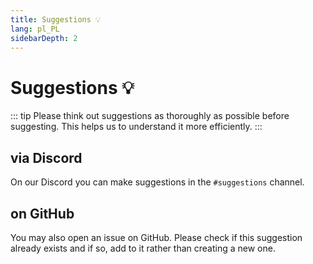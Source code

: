 ```yaml
---
title: Suggestions 💡
lang: pl_PL
sidebarDepth: 2
---
```


# Suggestions :bulb:
::: tip
Please think out suggestions as thoroughly as possible before suggesting. This helps us to understand it more efficiently.
:::

## via Discord
On our <a :href="$themeConfig.variables.discord" target="_blank">Discord</a> you can make suggestions in the <a :href="$themeConfig.variables.discord_support" target="_blank">`#suggestions`</a> channel.

## on GitHub
You may also open an issue on <a :href="$themeConfig.variables.github + '/issues'" target="_blank">GitHub</a>. Please check if this suggestion already exists and if so, add to it rather than creating a new one.
